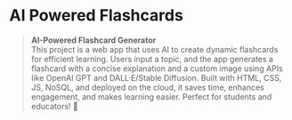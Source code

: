 # AI Powered Flashcards

>**AI-Powered Flashcard Generator**  
This project is a web app that uses AI to create dynamic flashcards for efficient learning. Users input a topic, and the app generates a flashcard with a concise explanation and a custom image using APIs like OpenAI GPT and DALL·E/Stable Diffusion. Built with HTML, CSS, JS, NoSQL, and deployed on the cloud, it saves time, enhances engagement, and makes learning easier. Perfect for students and educators! 🚀
